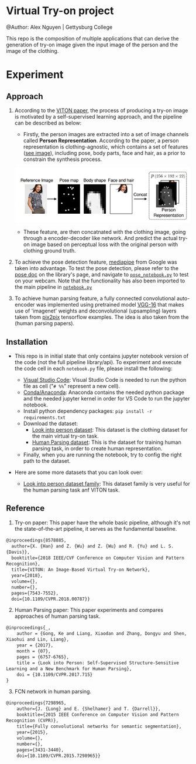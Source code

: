 # Virtual Try-on project

@Author: Alex Nguyen | Gettysburg College

This repo is the composition of multiple applications that can derive the generation of try-on image given the input image of the person and the image of the clothing.

# Experiment
## Approach

1. According to the [VITON paper](##Reference), the process of producing a try-on image is motivated by a self-supervised learning approach, and the pipeline can be described as below:
   * Firstly, the person images are extracted into a set of image channels called <b>Person Representation</b>. According to the paper, a person representation is clothing-agnostic, which contains a set of features ([see image](#Approach)), including pose, body parts, face and hair, as a prior to
constrain the synthesis process.
    
    ![img](./doc/human_repr.png)

    * These feature, are then concatnated with the clothing image, going through a encoder-decoder like network. And predict the actual try-on image based on perceptual loss with the original person with clothing ground truth.

2. To achieve the pose detection feature, [mediapipe](https://google.github.io/mediapipe/) from Google was taken into advantage. To test the pose detection, please refer to the [pose doc](https://google.github.io/mediapipe/solutions/pose.html) on the library's page, and navigate to [`pose_notebook.py`](./pose_notebook.py) to test on your webcam. Note that the functionality has also been imported to the main pipeline in [`notebook.py`](./notebook.py)

3. To achieve human parsing feature, a fully connected convolutional auto-encoder was implemented using pretrained model [VGG-16](https://www.tensorflow.org/api_docs/python/tf/keras/applications/VGG16) that makes use of 'imagenet' weights and deconvolutional (upsampling) layers taken from [pix2pix](https://www.tensorflow.org/tutorials/generative/pix2pix) tensorflow examples. The idea is also taken from the (human parsing papers)[](##Reference).

## Installation
* This repo is in initial state that only contains jupyter notebook version of the code (not the full pipeline library/api). To experiment and execute the code cell in each `notebook.py` file, please install the following:
  * [Visual Studio Code](https://code.visualstudio.com/): Visual Studio Code is needed to run the python file as cell ("`# %%`" represent a new cell).
  * [Conda/Anaconda](https://www.anaconda.com/): Anaconda contains the needed python package and the needed jupyter kernel in order for VS Code to run the jupyter notebook.
  * Install python dependency packages: `pip install -r requirements.txt` 
  * Download the dataset:
    * [Look into person dataset](https://drive.google.com/file/d/1mLHY6m24jkPlCze_TUJvbU9BoXAedGs9/view): This dataset is the clothing dataset for the main virtual try-on task.
    * [Human Parsing dataset](https://drive.google.com/drive/folders/1ZjNrTb7T_SsOdck76qDcd5OHkFEU0C6Q): This is the dataset for training human parsing task, in order to create human representation.
  * Finally, when you are running the notebook, try to config the right path to the dataset.

* Here are some more datasets that you can look over:
    * [Look into person dataset family](http://sysu-hcp.net/lip/overview.php): This dataset family is very useful for the human parsing task anf VITON task.

## Reference
1. Try-on paper: This paper have the whole basic pipeline, although it's not the state-of-the-art pipeline, it serves as the fundamental baseline.
```
@inproceedings{8578885,
  author={X. {Han} and Z. {Wu} and Z. {Wu} and R. {Yu} and L. S. {Davis}},
  booktitle={2018 IEEE/CVF Conference on Computer Vision and Pattern Recognition}, 
  title={VITON: An Image-Based Virtual Try-on Network}, 
  year={2018},
  volume={},
  number={},
  pages={7543-7552},
  doi={10.1109/CVPR.2018.00787}}
```

2. Human Parsing paper: This paper experiments and compares approaches of human parsing task.
```
@inproceedings{_,
    author = {Gong, Ke and Liang, Xiaodan and Zhang, Dongyu and Shen, Xiaohui and Lin, Liang},
    year = {2017},
    month = {07},
    pages = {6757-6765},
    title = {Look into Person: Self-Supervised Structure-Sensitive Learning and a New Benchmark for Human Parsing},
    doi = {10.1109/CVPR.2017.715}
}
```

3. FCN network in human parsing.
```
@inproceedings{7298965,  
    author={J. {Long} and E. {Shelhamer} and T. {Darrell}},  
    booktitle={2015 IEEE Conference on Computer Vision and Pattern Recognition (CVPR)},   
    title={Fully convolutional networks for semantic segmentation},   
    year={2015},  
    volume={},  
    number={},  
    pages={3431-3440},  
    doi={10.1109/CVPR.2015.7298965}}
```